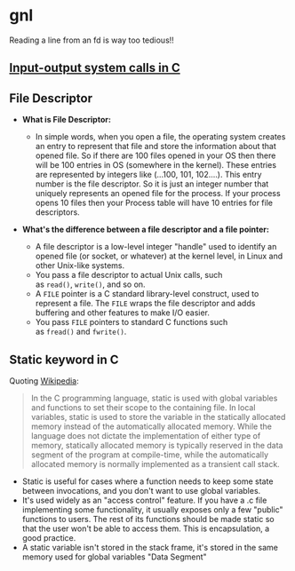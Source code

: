 # gnl
Reading a line from an fd is way too tedious!!

## [Input-output system calls in C](https://www.geeksforgeeks.org/input-output-system-calls-c-create-open-close-read-write/)

## File Descriptor

- **What is File Descriptor:**
  - In simple words, when you open a file, the operating system creates an entry to represent that file and store the information about that opened file. So if there are 100 files opened in your OS then there will be 100 entries in OS (somewhere in the kernel). These entries are represented by integers like (...100, 101, 102....). This entry number is the file descriptor. So it is just an integer number that uniquely represents an opened file for the process. If your process opens 10 files then your Process table will have 10 entries for file descriptors.

- **What's the difference between a file descriptor and a file pointer:**
  - A file descriptor is a low-level integer "handle" used to identify an opened file (or socket, or whatever) at the kernel level, in Linux and other Unix-like systems.
  - You pass a file descriptor to actual Unix calls, such as `read()`, `write()`, and so on.
  - A `FILE` pointer is a C standard library-level construct, used to represent a file. The `FILE` wraps the file descriptor and adds buffering and other features to make I/O easier.
  - You pass `FILE` pointers to standard C functions such as `fread()` and `fwrite()`.

## Static keyword in C
Quoting [Wikipedia](http://en.wikipedia.org/wiki/Static_variable):

> In the C programming language, static is used with global variables and functions to set their scope to the containing file. In local variables, static is used to store the variable in the statically allocated memory instead of the automatically allocated memory. While the language does not dictate the implementation of either type of memory, statically allocated memory is typically reserved in the data segment of the program at compile-time, while the automatically allocated memory is normally implemented as a transient call stack.
>

- Static is useful for cases where a function needs to keep some state between invocations, and you don't want to use global variables.
- It's used widely as an "access control" feature. If you have a .c file implementing some functionality, it usually exposes only a few "public" functions to users. The rest of its functions should be made static so that the user won't be able to access them. This is encapsulation, a good practice.
- A static variable isn't stored in the stack frame, it's stored in the same memory used for global variables "Data Segment"
